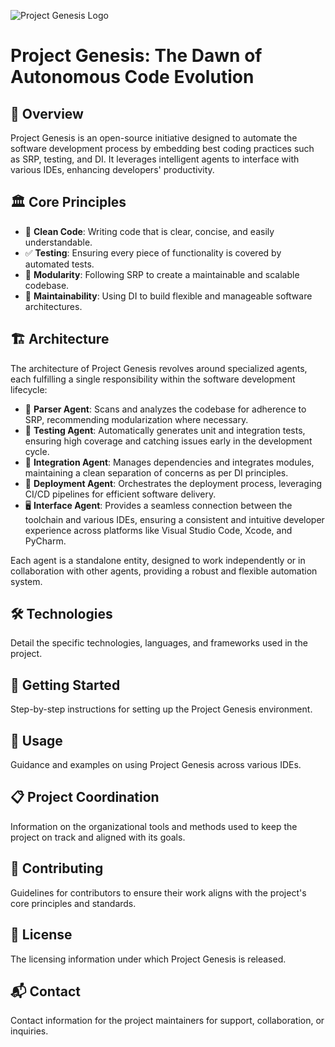 ![Project Genesis Logo]([https://example.com/path/to/logo.png](https://cdn.leonardo.ai/users/ab17897b-be22-4e00-9ba2-0e8f7bcea180/generations/4fd1701e-0e49-40ba-bac2-ed30512a15b7/variations/Default_give_me_a_portrait_from_behind_of_a_hacker_on_a_laptop_3_4fd1701e-0e49-40ba-bac2-ed30512a15b7_1.jpg) "Project Genesis")

# Project Genesis: The Dawn of Autonomous Code Evolution

## 📜 Overview
Project Genesis is an open-source initiative designed to automate the software development process by embedding best coding practices such as SRP, testing, and DI. It leverages intelligent agents to interface with various IDEs, enhancing developers' productivity.

## 🏛️ Core Principles
- 🧼 **Clean Code**: Writing code that is clear, concise, and easily understandable.
- ✅ **Testing**: Ensuring every piece of functionality is covered by automated tests.
- 🧩 **Modularity**: Following SRP to create a maintainable and scalable codebase.
- 🔧 **Maintainability**: Using DI to build flexible and manageable software architectures.

## 🏗️ Architecture
The architecture of Project Genesis revolves around specialized agents, each fulfilling a single responsibility within the software development lifecycle:
- 🤖 **Parser Agent**: Scans and analyzes the codebase for adherence to SRP, recommending modularization where necessary.
- 🧪 **Testing Agent**: Automatically generates unit and integration tests, ensuring high coverage and catching issues early in the development cycle.
- 🔗 **Integration Agent**: Manages dependencies and integrates modules, maintaining a clean separation of concerns as per DI principles.
- 🚀 **Deployment Agent**: Orchestrates the deployment process, leveraging CI/CD pipelines for efficient software delivery.
- 🖥️ **Interface Agent**: Provides a seamless connection between the toolchain and various IDEs, ensuring a consistent and intuitive developer experience across platforms like Visual Studio Code, Xcode, and PyCharm.

Each agent is a standalone entity, designed to work independently or in collaboration with other agents, providing a robust and flexible automation system.

## 🛠️ Technologies
Detail the specific technologies, languages, and frameworks used in the project.

## 🚀 Getting Started
Step-by-step instructions for setting up the Project Genesis environment.

## 📖 Usage
Guidance and examples on using Project Genesis across various IDEs.

## 📋 Project Coordination
Information on the organizational tools and methods used to keep the project on track and aligned with its goals.

## 🤝 Contributing
Guidelines for contributors to ensure their work aligns with the project's core principles and standards.

## 📄 License
The licensing information under which Project Genesis is released.

## 📬 Contact
Contact information for the project maintainers for support, collaboration, or inquiries.

